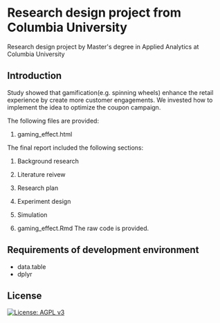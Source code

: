 # Research design project from Columbia University
Research design project by Master's degree in Applied Analytics at Columbia University

## Introduction
Study showed that gamification(e.g. spinning wheels) enhance the retail experience by create more customer engagements. We invested how to implement the idea to optimize the coupon campaign.

The following files are provided:
1. gaming_effect.html

The final report included the following sections:
  1. Background research
  2. Literature reivew
  3. Research plan
  4. Experiment design
  5. Simulation

2. gaming_effect.Rmd
The raw code is provided.

## Requirements of development environment
- data.table
- dplyr
## License
[![License: AGPL v3](https://img.shields.io/badge/License-AGPL_v3-green.svg)](https://www.gnu.org/licenses/agpl-3.0)
